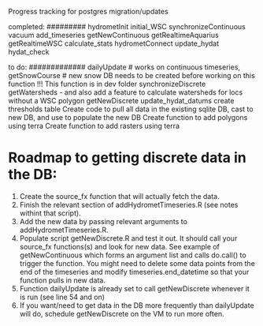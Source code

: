 Progress tracking for postgres migration/updates


completed: #########
hydrometInit
initial_WSC
synchronizeContinuous
vacuum
add_timeseries
getNewContinuous
   getRealtimeAquarius
   getRealtimeWSC
calculate_stats
hydrometConnect
update_hydat
hydat_check


to do: #############
dailyUpdate   # works on continuous timeseries, 
getSnowCourse  # new snow DB needs to be created before working on this function  !!! This function is in dev folder
synchronizeDiscrete
getWatersheds   - and also add a feature to calculate watersheds for locs without a WSC polygon
getNewDiscrete
update_hydat_datums
create thresholds table
Create code to pull all data in the existing sqlite DB, cast to new DB, and use to populate the new DB
Create function to add polygons using terra
Create function to add rasters using terra


# Roadmap to getting discrete data in the DB:
1. Create the source_fx function that will actually fetch the data.
2. Finish the relevant section of addHydrometTimeseries.R (see notes withint that script).
3. Add the new data by passing relevant arguments to addHydrometTimeseries.R.
4. Populate script getNewDiscrete.R and test it out. It should call your source_fx functions(s) and look for new data. See example of getNewContinuous which forms an argument list and calls do.call() to trigger the function. You might need to delete some data points from the end of the timeseries and modify timeseries.end_datetime so that your function pulls in new data.
5. Function dailyUpdate is already set to call getNewDiscrete whenever it is run (see line 54 and on)
6. If you want/need to get data in the DB more frequently than dailyUpdate will do, schedule getNewDiscrete on the VM to run more often.
